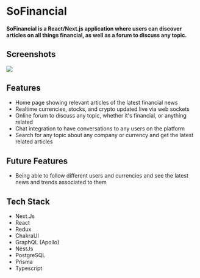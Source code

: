 # SoFinancial

#### SoFinancial is a React/Next.js application where users can discover articles on all things financial, as well as a forum to discuss any topic.


## Screenshots
<img src="https://lh3.googleusercontent.com/fife/AAWUweUHzAZFXaTdVfwbTx-kL7bOcQIcoT9wzg9Mj4WTSlU56zHROThpWBhDplaY9LW7Yj1IdTJpx17xURpnH_wEkaInhXckHeSjD7NUCgKG1S9QgpVFsKO_r-Mf71S7po7dRAyb1PSKh7TofvPYmLffCgNXcef0yL5oGzHHZRVlmtFJ2QCfxtzKfPwgDANzy9UybYRMH2H7S07_7QRkUE4QmXyZC8iw20O41BUH8Kv2yFmVULNupmNM5z_xULdUzRXs8ItIi0_bfK519fivg_mOdWzL6IFuZp3p1XCtWuhhYUAKzS0V84qkj6lzvC_rW2proAVZ_oh7acFFEA08xyi8pJPpEv7ZCRAZ76LAMyzKE2JBqM4pcEP90sFntpKqI5N8uVFvwdX88kr2D605dCFvRiJDgP6w23CcdBB54KnR1YekhIzZeJ2EwAF9E0BftHUOunUid1WP8sE-17gxsHExSDUI5ETEs3xKgb42NQtkyC8ptgNduyu1hGQdrqHKCgdo5umsDcE8ZDVLo_mgZZsPR8EurpO03fjyvLH-sNXI1OO9LTNCXbruPQ6Nw9vPWqEtiBgr9M_RMXoTfkgSSN91BqZ8y7tUNwrPSNg216g4VVxNGA5Um_HoGVXZvHukdxmXTL57ry0DUoPFUUWKdeKCLFm3Nv4gyDSPsBNUbPNVv-_Czv7VPFPmhvD88XT5KIznF6IxAMbodVsiuVRS3xefP2vzTy-o0MrLlD4=w3840-h1824-ft"/>
<br/>



## Features
  
- Home page showing relevant articles of the latest financial news
- Realtime currencies, stocks, and crypto updated live via web sockets
- Online forum to discuss any topic, whether it's financial, or anything related
- Chat integration to have conversations to any users on the platform
- Search for any topic about any company or currency and get the latest related articles



## Future Features
- Being able to follow different users and currencies and see the latest news and trends associated to them


## Tech Stack
- Next.Js
- React
- Redux
- ChakraUI
- GraphQL (Apollo)
- NestJs
- PostgreSQL
- Prisma
- Typescript

 
 
